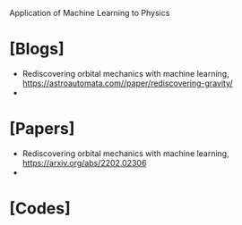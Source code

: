 Application of Machine Learning to Physics

# [Blogs]
+ Rediscovering orbital mechanics with machine learning, https://astroautomata.com//paper/rediscovering-gravity/
+ 

# [Papers]
+ Rediscovering orbital mechanics with machine learning, https://arxiv.org/abs/2202.02306
+ 

# [Codes]

